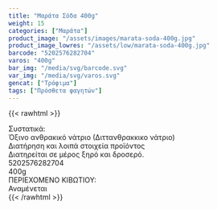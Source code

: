 ```yaml
---
title: "Μαράτα Σόδα 400g"
weight: 15
categories: ["Μαράτα"]
product_image: "/assets/images/marata-soda-400g.jpg"
product_image_lowres: "/assets/low/marata-soda-400g.jpg"
barcode: "5202576282704"
varos: "400g"
bar_img: "/media/svg/barcode.svg"
var_img: "/media/svg/varos.svg"
gencat: ["Τρόφιμα"]
tags: ["Πρόσθετα φαγητών"]
---
```

{{< rawhtml >}}

<div class="sload345"><div class="product"><div id="sistatika">Συστατικά:</div><div class="alltext">Όξινο ανθρακικό νάτριο (Διττανθρακκικο νάτριο)</div><div id="loipa">Διατήρηση και λοιπά στοιχεία προϊόντος</div><div class="alltext">Διατηρείται σε µέρος ξηρό και δροσερό.</div><div id="barcode"><div id="barimage1"></div><span id="bartext">5202576282704</span></div><div id="varos"><div id="varosimage1"></div><span id="varostext">400g</span></div><div id="kivotio">ΠΕΡΙΕΧΟΜΕΝΟ ΚΙΒΩΤΙΟΥ:<br>Αναμένεται</div><div class="pimg"></div></div></div>
{{< /rawhtml >}}


